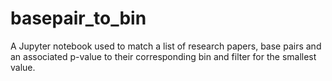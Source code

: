 # basepair_to_bin
A Jupyter notebook used to match a list of research papers, base pairs and an associated p-value to their corresponding bin and filter for the smallest value.
